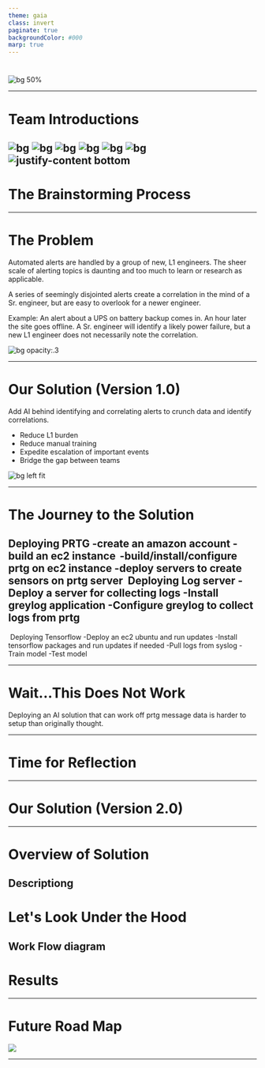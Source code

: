```yaml
---
theme: gaia
class: invert
paginate: true
backgroundColor: #000
marp: true
---
```


# 

![bg 50%](https://user-images.githubusercontent.com/103965932/173462799-95b24a44-5926-426d-a1d2-92482b982c97.png)

---

# **Team Introductions**

![bg](https://user-images.githubusercontent.com/103965932/173463669-ca46743c-5b2a-48e2-83e3-78382bce2354.jpg )
![bg](https://user-images.githubusercontent.com/103965932/173463695-2bdd4dec-b4ab-4ae0-a6ab-4aaba77087fd.jpg)
![bg](https://user-images.githubusercontent.com/103965932/173463684-ea7c6dce-e8c5-417d-a7fb-a3c6d73f6c95.jpg)
![bg](https://user-images.githubusercontent.com/103965932/173463689-25b9b672-4118-4b31-a673-3906d5aeee7e.jpg)
![bg](https://user-images.githubusercontent.com/103965932/173463646-0134093e-9cfc-4dac-9c1c-6599bea7033e.jpg)
![bg](https://user-images.githubusercontent.com/103965932/173463651-7cc6143d-df45-4be4-b42d-08031d79e58d.jpg)
![justify-content bottom](https://user-images.githubusercontent.com/103965932/173463700-8cc56e77-270e-4c06-83e8-24b946b18c2a.png)
​
---

# **The Brainstorming Process**

---

# **The Problem**
Automated alerts are handled by a group of new, L1 engineers.
The sheer scale of alerting topics is daunting and too much to learn or research as applicable.

A series of seemingly disjointed alerts create a correlation in the mind of a Sr. engineer, but are easy to overlook for a newer engineer.

Example: An alert about a UPS on battery backup comes in. An hour later the site goes offline. A Sr. engineer will identify a likely power failure, but a new L1 engineer does not necessarily note the correlation.

![bg opacity:.3](https://img.huffingtonpost.com/asset/5b9d1023240000300094edab.jpeg?ops=scalefit_720_noupscale)

---

# **Our Solution (Version 1.0)**

Add AI behind identifying and correlating alerts to crunch data and identify correlations.
- Reduce L1 burden
- Reduce manual training 
- Expedite escalation of important events
- Bridge the gap between teams

![bg left fit](https://w7.pngwing.com/pngs/182/517/png-transparent-ted-eureka-university-college-of-engineering-osmania-university-student-education-organizing-miscellaneous-text-logo.png)

---

# **The Journey to the Solution**

Deploying PRTG 
-create an amazon account 
-build an ec2 instance  
-build/install/configure prtg on ec2 instance 
-deploy servers to create sensors on prtg server 
​
Deploying Log server 
-Deploy a server for collecting logs 
-Install greylog application 
-Configure greylog to collect logs from prtg 
​
---
​
Deploying Tensorflow 
-Deploy an ec2 ubuntu and run updates 
-Install tensorflow packages and run updates if needed 
-Pull logs from syslog 
-Train model 
-Test model 


--- 

# **Wait...This Does Not Work**

Deploying an AI solution that can work off prtg message data is harder to setup than originally thought. 

---

# **Time for Reflection**

---

# **Our Solution (Version 2.0)** 

---

# **Overview of Solution**
Descriptiong
---

# **Let's Look Under the Hood**
Work Flow diagram
---

# **Results**

---

# **Future Road Map**

[![](https://mermaid.ink/img/pako:eNq9kcFqwzAMhl9F6JxAnObk2yDtrZdul0EuIlZas9gujnwYpe8-m6QUxnYbEz5Y0qf_R-iGYzCMGs_kRQYPOcTKzHBgkhQZ9v5CfmTHXuAUyDi6rpgh4UOIjgTgPUd9PNZ9v_YWHsUGn0UkFRG1ll9AaPmAZ2hSFbSN6upG5VfBrjEb6oNcOD4HNE2Sc1IAZSRjP1u1a_mtzFlf2pvVw0a1RUG1mxF9NwINbfer_O7_Nun-ZhOs0HE-kzX5zLeCDpg5xwPq_DU8UZplwMHfM5qu5a57YyVE1BPNC1dIScLrpx9RS0z8gHpL50huo-5fllupdA)](https://mermaid.live/edit#pako:eNq9kcFqwzAMhl9F6JxAnObk2yDtrZdul0EuIlZas9gujnwYpe8-m6QUxnYbEz5Y0qf_R-iGYzCMGs_kRQYPOcTKzHBgkhQZ9v5CfmTHXuAUyDi6rpgh4UOIjgTgPUd9PNZ9v_YWHsUGn0UkFRG1ll9AaPmAZ2hSFbSN6upG5VfBrjEb6oNcOD4HNE2Sc1IAZSRjP1u1a_mtzFlf2pvVw0a1RUG1mxF9NwINbfer_O7_Nun-ZhOs0HE-kzX5zLeCDpg5xwPq_DU8UZplwMHfM5qu5a57YyVE1BPNC1dIScLrpx9RS0z8gHpL50huo-5fllupdA)

---
